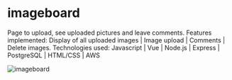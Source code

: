 # imageboard
Page to upload, see uploaded pictures and leave comments. Features implemented: Display of all uploaded images | Image upload | Comments | Delete images.  Technologies used: Javascript | Vue | Node.js | Express | PostgreSQL | HTML/CSS | AWS













![imageboard](https://github.com/Sola26/imageboard/blob/master/2019-01-11_15-35-16%20(1).gif.gif)
